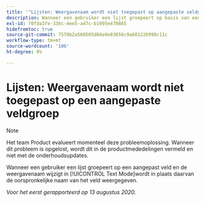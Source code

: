 ```yaml
---
title: '"Lijsten: Weergavenaam wordt niet toegepast op aangepaste veldgroepering'''
description: Wanneer een gebruiker een lijst groepeert op basis van een aangepast veld en de weergavenaam wijzigt in Tekstmodus, wordt in plaats daarvan de oorspronkelijke naam van het veld weergegeven.
exl-id: 70fda3fe-336c-4ee5-a47c-b1095e470865
hidefromtoc: true
source-git-commit: 7570b2a560505d66e0e83656c9a601226998c11c
workflow-type: tm+mt
source-wordcount: '106'
ht-degree: 0%

---
```


# Lijsten: Weergavenaam wordt niet toegepast op een aangepaste veldgroep

>[!NOTE]
>
>Het team Product evalueert momenteel deze probleemoplossing. Wanneer dit probleem is opgelost, wordt dit in de productmededelingen vermeld en niet met de onderhoudsupdates.

Wanneer een gebruiker een lijst groepeert op een aangepast veld en de weergavenaam wijzigt in [!UICONTROL Text Mode]wordt in plaats daarvan de oorspronkelijke naam van het veld weergegeven.

_Voor het eerst gerapporteerd op 13 augustus 2020._
